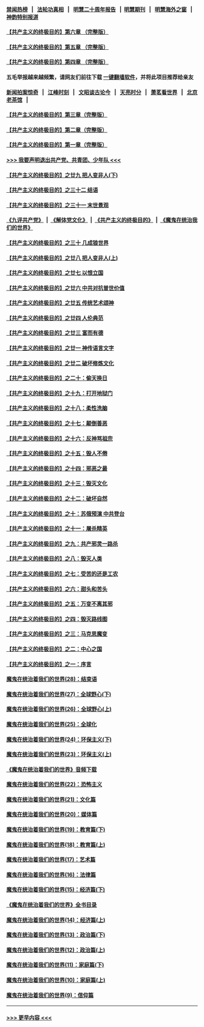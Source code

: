 #### [禁闻热榜](热点新闻.md?=0)  &nbsp;&nbsp;|&nbsp;&nbsp; [法轮功真相](https://github.com/gfw-breaker/truth/blob/master/README.md?=0) &nbsp;&nbsp;|&nbsp;&nbsp; [明慧二十周年报告](https://github.com/gfw-breaker/mh-reports/blob/master/README.md?=0) &nbsp;&nbsp;|&nbsp;&nbsp;[明慧期刊](https://github.com/gfw-breaker/mh-qikan) &nbsp;&nbsp;|&nbsp;&nbsp; [明慧海外之窗](https://github.com/gfw-breaker/mh-news/blob/master/README.md?=0) &nbsp;&nbsp;|&nbsp;&nbsp; [神韵特别报道](https://github.com/gfw-breaker/mh-news/blob/master/shenyun.md?=0)
#### [【共产主义的终极目的】第六章 （完整版）](../pages/nsc422/n11428913.md?t=03120003) 
#### [【共产主义的终极目的】第五章 （完整版）](../pages/nsc422/n11428912.md?t=03120003) 
#### [【共产主义的终极目的】第四章 （完整版）](../pages/nsc422/n11428907.md?t=03120003) 
#### 五毛举报越来越频繁，请网友们前往下载 [一键翻墙软件](https://github.com/gfw-breaker/ssr-accounts)，并将此项目推荐给亲友
#### [新闻拍案惊奇](https://github.com/gfw-breaker/banned-news/blob/master/pages/link4.md) &nbsp;&nbsp;|&nbsp;&nbsp; [江峰时刻](https://github.com/gfw-breaker/banned-news/blob/master/pages/link4.md) &nbsp;&nbsp;|&nbsp;&nbsp; [文昭谈古论今](https://github.com/gfw-breaker/banned-news/blob/master/pages/link4.md) &nbsp;&nbsp;|&nbsp;&nbsp; [天亮时分](https://github.com/gfw-breaker/banned-news/blob/master/pages/link4.md) &nbsp;&nbsp;|&nbsp;&nbsp; [萧茗看世界](https://github.com/gfw-breaker/banned-news/blob/master/pages/link4.md) &nbsp;&nbsp;|&nbsp;&nbsp; [北京老茶馆](https://github.com/gfw-breaker/banned-news/blob/master/pages/link4.md) &nbsp;&nbsp;|&nbsp;&nbsp; 
#### [【共产主义的终极目的】第三章（完整版）](../pages/nsc422/n11428848.md?t=03120003) 
#### [【共产主义的终极目的】第二章（完整版）](../pages/nsc422/n11428831.md?t=03120003) 
#### [【共产主义的终极目的】第一章（完整版）](../pages/nsc422/n11417651.md?t=03120003) 
#### [>>> 我要声明退出共产党、共青团、少年队 <<<](https://github.com/begood0513/goodnews/blob/master/quit/letter.md) 
#### [【共产主义的终极目的】之廿九 把人变非人(下)](../pages/nsc422/n11344140.md?t=03120003) 
#### [【共产主义的终极目的】之三十二 结语](../pages/nsc422/n11360535.md?t=03120003) 
#### [【共产主义的终极目的】之三十一 末世景观](../pages/nsc422/n11351129.md?t=03120003) 
#### [《九评共产党》](https://github.com/begood0513/9ping.md/blob/master/README.md) &nbsp;|&nbsp; [《解体党文化》](../../../../jtdwh.md/blob/master/README.md)  &nbsp;|&nbsp; [《共产主义的终极目的》](../../../../gczydzjmd.md/blob/master/README.md) &nbsp;|&nbsp; [《魔鬼在统治我们的世界》](../../../../mgztzwmdsj.md/blob/master/README.md) 
#### [【共产主义的终极目的】之三十 几成狼世界](../pages/nsc422/n11348280.md?t=03120003) 
#### [【共产主义的终极目的】之廿八 把人变非人(上)](../pages/nsc422/n11340492.md?t=03120003) 
#### [【共产主义的终极目的】之廿七 以恨立国](../pages/nsc422/n11336944.md?t=03120003) 
#### [【共产主义的终极目的】之廿六 中共对抗普世价值](../pages/nsc422/n11324785.md?t=03120003) 
#### [【共产主义的终极目的】之廿五 传统艺术颂神](../pages/nsc422/n11296396.md?t=03120003) 
#### [【共产主义的终极目的】之廿四 人伦典范](../pages/nsc422/n11296397.md?t=03120003) 
#### [【共产主义的终极目的】之廿三 富而有德](../pages/nsc422/n11283598.md?t=03120003) 
#### [【共产主义的终极目的】之廿一 神传语言文字](../pages/nsc422/n11263265.md?t=03120003) 
#### [【共产主义的终极目的】之廿二 破坏修炼文化](../pages/nsc422/n11245728.md?t=03120003) 
#### [【共产主义的终极目的】之二十：偷天换日](../pages/nsc422/n11238846.md?t=03120003) 
#### [【共产主义的终极目的】之十九：打开地狱门](../pages/nsc422/n11206376.md?t=03120003) 
#### [【共产主义的终极目的】之十八：柔性洗脑](../pages/nsc422/n11199994.md?t=03120003) 
#### [【共产主义的终极目的】之十七：颠倒善恶](../pages/nsc422/n11179782.md?t=03120003) 
#### [【共产主义的终极目的】之十六：反神骂祖宗](../pages/nsc422/n11166798.md?t=03120003) 
#### [【共产主义的终极目的】之十五：毁人不倦](../pages/nsc422/n11166792.md?t=03120003) 
#### [【共产主义的终极目的】之十四：邪恶之最](../pages/nsc422/n11150249.md?t=03120003) 
#### [【共产主义的终极目的】之十三：毁灭文化](../pages/nsc422/n11135227.md?t=03120003) 
#### [【共产主义的终极目的】之十二：破坏自然](../pages/nsc422/n11135214.md?t=03120003) 
#### [【共产主义的终极目的】之十：苏俄预演 中共登台](../pages/nsc422/n11118424.md?t=03120003) 
#### [【共产主义的终极目的】之十一：屠杀精英](../pages/nsc422/n11118442.md?t=03120003) 
#### [【共产主义的终极目的】之九：共产邪灵一路杀](../pages/nsc422/n11114139.md?t=03120003) 
#### [【共产主义的终极目的】之八：毁灭人类](../pages/nsc422/n11108503.md?t=03120003) 
#### [【共产主义的终极目的】之七：受苦的还是工农](../pages/nsc422/n11101809.md?t=03120003) 
#### [【共产主义的终极目的】之六：甜头和苦头](../pages/nsc422/n11096971.md?t=03120003) 
#### [【共产主义的终极目的】之五：万变不离其邪](../pages/nsc422/n11091285.md?t=03120003) 
#### [【共产主义的终极目的】之四：毁灭路线图](../pages/nsc422/n11086284.md?t=03120003) 
#### [【共产主义的终极目的】之三：马克思魔变](../pages/nsc422/n11061941.md?t=03120003) 
#### [【共产主义的终极目的】之二：中心之国](../pages/nsc422/n11047728.md?t=03120003) 
#### [【共产主义的终极目的】之一：序言](../pages/nsc422/n11086077.md?t=03120003) 
#### [魔鬼在统治着我们的世界(28)：结束语](../pages/nsc422/n10936246.md?t=03120003) 
#### [魔鬼在统治着我们的世界(27)：全球野心(下)](../pages/nsc422/n10928319.md?t=03120003) 
#### [魔鬼在统治着我们的世界(26)：全球野心(上)](../pages/nsc422/n10900318.md?t=03120003) 
#### [魔鬼在统治着我们的世界(25)：全球化](../pages/nsc422/n10788205.md?t=03120003) 
#### [魔鬼在统治着我们的世界(24)：环保主义(下)](../pages/nsc422/n10695307.md?t=03120003) 
#### [魔鬼在统治着我们的世界(23)：环保主义(上)](../pages/nsc422/n10688613.md?t=03120003) 
#### [《魔鬼在统治着我们的世界》音频下载](../pages/nsc422/n10635553.md?t=03120003) 
#### [魔鬼在统治着我们的世界(22)：恐怖主义](../pages/nsc422/n10614727.md?t=03120003) 
#### [魔鬼在统治着我们的世界(21)：文化篇](../pages/nsc422/n10597706.md?t=03120003) 
#### [魔鬼在统治着我们的世界(20)：媒体篇](../pages/nsc422/n10586579.md?t=03120003) 
#### [魔鬼在统治着我们的世界(19)：教育篇(下)](../pages/nsc422/n10564808.md?t=03120003) 
#### [魔鬼在统治着我们的世界(18)：教育篇(上)](../pages/nsc422/n10526970.md?t=03120003) 
#### [魔鬼在统治着我们的世界(17)：艺术篇](../pages/nsc422/n10499093.md?t=03120003) 
#### [魔鬼在统治着我们的世界(16)：法律篇](../pages/nsc422/n10485969.md?t=03120003) 
#### [魔鬼在统治着我们的世界(15)：经济篇(下)](../pages/nsc422/n10469975.md?t=03120003) 
#### [《魔鬼在统治着我们的世界》全书目录](../pages/nsc422/n10464261.md?t=03120003) 
#### [魔鬼在统治着我们的世界(14)：经济篇(上)](../pages/nsc422/n10457370.md?t=03120003) 
#### [魔鬼在统治着我们的世界(13)：政治篇(下)](../pages/nsc422/n10448270.md?t=03120003) 
#### [魔鬼在统治着我们的世界(12)：政治篇(上)](../pages/nsc422/n10444576.md?t=03120003) 
#### [魔鬼在统治着我们的世界(11)：家庭篇(下)](../pages/nsc422/n10440961.md?t=03120003) 
#### [魔鬼在统治着我们的世界(10)：家庭篇(上)](../pages/nsc422/n10435448.md?t=03120003) 
#### [魔鬼在统治着我们的世界(9)：信仰篇](../pages/nsc422/n10432159.md?t=03120003) 

----
#### [ >>> 更早内容 <<< ](../indexes/nsc422-earlier.md)
